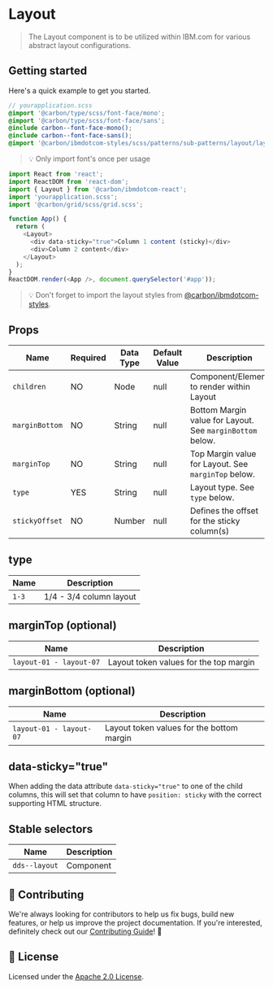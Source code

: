 # Layout

> The Layout component is to be utilized within IBM.com for various abstract
> layout configurations.

## Getting started

Here's a quick example to get you started.

```scss
// yourapplication.scss
@import '@carbon/type/scss/font-face/mono';
@import '@carbon/type/scss/font-face/sans';
@include carbon--font-face-mono();
@include carbon--font-face-sans();
@import '@carbon/ibmdotcom-styles/scss/patterns/sub-patterns/layout/layout';
```

> 💡 Only import font's once per usage

```javascript
import React from 'react';
import ReactDOM from 'react-dom';
import { Layout } from '@carbon/ibmdotcom-react';
import 'yourapplication.scss';
import '@carbon/grid/scss/grid.scss';

function App() {
  return (
    <Layout>
      <div data-sticky="true">Column 1 content (sticky)</div>
      <div>Column 2 content</div>
    </Layout>
  );
}
ReactDOM.render(<App />, document.querySelector('#app'));
```

> 💡 Don't forget to import the layout styles from
> [@carbon/ibmdotcom-styles](https://github.com/carbon-design-system/ibm-dotcom-library/blob/master/packages/styles).

## Props

| Name           | Required | Data Type | Default Value | Description                                               |
| -------------- | -------- | --------- | ------------- | --------------------------------------------------------- |
| `children`     | NO       | Node      | null          | Component/Element to render within Layout                 |
| `marginBottom` | NO       | String    | null          | Bottom Margin value for Layout. See `marginBottom` below. |
| `marginTop`    | NO       | String    | null          | Top Margin value for Layout. See `marginTop` below.       |
| `type`         | YES      | String    | null          | Layout type. See `type` below.                            |
| `stickyOffset` | NO       | Number    | null          | Defines the offset for the sticky column(s)               |

## type

| Name  | Description             |
| ----- | ----------------------- |
| `1-3` | 1/4 - 3/4 column layout |

## marginTop (optional)

| Name                    | Description                            |
| ----------------------- | -------------------------------------- |
| `layout-01 - layout-07` | Layout token values for the top margin |

## marginBottom (optional)

| Name                    | Description                               |
| ----------------------- | ----------------------------------------- |
| `layout-01 - layout-07` | Layout token values for the bottom margin |

## data-sticky="true"

When adding the data attribute `data-sticky="true"` to one of the child columns,
this will set that column to have `position: sticky` with the correct supporting
HTML structure.

## Stable selectors

| Name          | Description |
| ------------- | ----------- |
| `dds--layout` | Component   |

## 🙌 Contributing

We're always looking for contributors to help us fix bugs, build new features,
or help us improve the project documentation. If you're interested, definitely
check out our
[Contributing Guide](https://github.com/carbon-design-system/ibm-dotcom-library/blob/master/.github/CONTRIBUTING.md)!
👀

## 📝 License

Licensed under the
[Apache 2.0 License](https://github.com/carbon-design-system/ibm-dotcom-library/blob/master/LICENSE).
